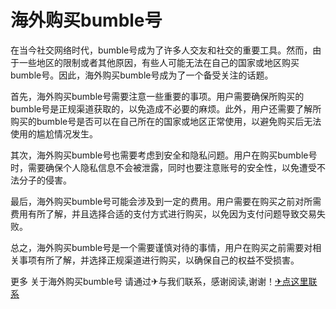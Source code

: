 # 海外购买bumble号

在当今社交网络时代，bumble号成为了许多人交友和社交的重要工具。然而，由于一些地区的限制或者其他原因，有些人可能无法在自己的国家或地区购买bumble号。因此，海外购买bumble号成为了一个备受关注的话题。

首先，海外购买bumble号需要注意一些重要的事项。用户需要确保所购买的bumble号是正规渠道获取的，以免造成不必要的麻烦。此外，用户还需要了解所购买的bumble号是否可以在自己所在的国家或地区正常使用，以避免购买后无法使用的尴尬情况发生。

其次，海外购买bumble号也需要考虑到安全和隐私问题。用户在购买bumble号时，需要确保个人隐私信息不会被泄露，同时也要注意账号的安全性，以免遭受不法分子的侵害。

最后，海外购买bumble号可能会涉及到一定的费用。用户需要在购买之前对所需费用有所了解，并且选择合适的支付方式进行购买，以免因为支付问题导致交易失败。

总之，海外购买bumble号是一个需要谨慎对待的事情，用户在购买之前需要对相关事项有所了解，并选择正规渠道进行购买，以确保自己的权益不受损害。

更多 关于海外购买bumble号 请通过✈与我们联系，感谢阅读,谢谢！[✈点这里联系](https://gg.k02.cc)